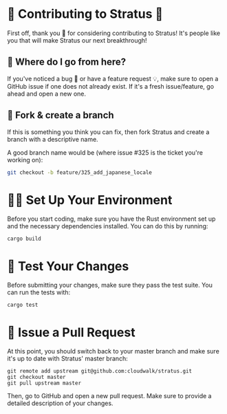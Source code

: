 # 🤝 Contributing to Stratus 🚀

First off, thank you 🙏 for considering contributing to Stratus! It's people like you that will make Stratus our next breakthrough!

## 🤷 Where do I go from here?

If you've noticed a bug 🐛 or have a feature request 💡, make sure to open a GitHub issue if one does not already exist. If it's a fresh issue/feature, go ahead and open a new one.

## 🍴 Fork & create a branch

If this is something you think you can fix, then fork Stratus and create a branch with a descriptive name.

A good branch name would be (where issue #325 is the ticket you're working on):

````sh
git checkout -b feature/325_add_japanese_locale
````

# 🏃‍♀️ Set Up Your Environment

Before you start coding, make sure you have the Rust environment set up and the necessary dependencies installed. You can do this by running:

````
cargo build
````

# 👀 Test Your Changes

Before submitting your changes, make sure they pass the test suite. You can run the tests with:

````
cargo test
````

# 📮 Issue a Pull Request
At this point, you should switch back to your master branch and make sure it's up to date with Stratus' master branch:
````
git remote add upstream git@github.com:cloudwalk/stratus.git
git checkout master
git pull upstream master
````
Then, go to GitHub and open a new pull request. Make sure to provide a detailed description of your changes.